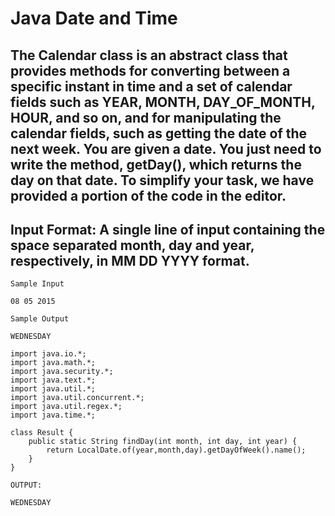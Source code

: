 # Java Date and Time

## The Calendar class is an abstract class that provides methods for converting between a specific instant in time and a set of calendar fields such as YEAR, MONTH, DAY_OF_MONTH, HOUR, and so on, and for manipulating the calendar fields, such as getting the date of the next week. You are given a date. You just need to write the method, getDay(), which returns the day on that date. To simplify your task, we have provided a portion of the code in the editor.

## Input Format: A single line of input containing the space separated month, day and year, respectively, in MM DD YYYY format.

```
Sample Input

08 05 2015
```

```
Sample Output

WEDNESDAY
```

```
import java.io.*;
import java.math.*;
import java.security.*;
import java.text.*;
import java.util.*;
import java.util.concurrent.*;
import java.util.regex.*;
import java.time.*;

class Result {
    public static String findDay(int month, int day, int year) {
        return LocalDate.of(year,month,day).getDayOfWeek().name(); 
    }
}
```

```
OUTPUT:

WEDNESDAY
```
